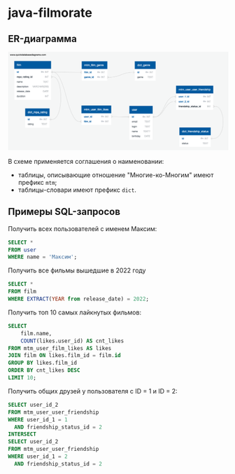 # java-filmorate

## ER-диаграмма
![er-model](er-model.png)

В схеме применяется соглашения о наименовании: 
* таблицы, описывающие отношение "Многие-ко-Многим" имеют префикс `mtm`;
* таблицы-словари имеют префикс `dict`.

## Примеры SQL-запросов

Получить всех пользователей с именем Максим:
```sql
SELECT *
FROM user 
WHERE name = 'Максим';
```

Получить все фильмы вышедшие в 2022 году
```sql
SELECT *
FROM film 
WHERE EXTRACT(YEAR from release_date) = 2022;
```

Получить топ 10 самых лайкнутых фильмов:
```sql
SELECT 
    film.name,
    COUNT(likes.user_id) AS cnt_likes
FROM mtm_user_film_likes AS likes
JOIN film ON likes.film_id = film.id
GROUP BY likes.film_id
ORDER BY cnt_likes DESC
LIMIT 10;
```

Получить общих друзей у пользователя с ID = 1 и ID = 2:
```sql
SELECT user_id_2
FROM mtm_user_user_friendship
WHERE user_id_1 = 1
  AND friendship_status_id = 2
INTERSECT
SELECT user_id_2
FROM mtm_user_user_friendship
WHERE user_id_1 = 2
  AND friendship_status_id = 2
```
